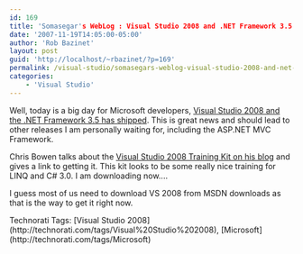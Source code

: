 ```yaml
---
id: 169
title: 'Somasegar's WebLog : Visual Studio 2008 and .NET Framework 3.5 shipped!'
date: '2007-11-19T14:05:00-05:00'
author: 'Rob Bazinet'
layout: post
guid: 'http://localhost/~rbazinet/?p=169'
permalink: /visual-studio/somasegars-weblog-visual-studio-2008-and-net-framework-3-5-shipped/
categories:
    - 'Visual Studio'
---
```


Well, today is a big day for Microsoft developers, [Visual Studio 2008 and the .NET Framework 3.5 has shipped](http://blogs.msdn.com/somasegar/archive/2007/11/19/visual-studio-2008-and-net-framework-3-5-shipped.aspx). This is great news and should lead to other releases I am personally waiting for, including the ASP.NET MVC Framework.

Chris Bowen talks about the [Visual Studio 2008 Training Kit on his blog](http://blogs.msdn.com/cbowen/archive/2007/11/19/visual-studio-2008-and-training-kit-released.aspx) and gives a link to getting it. This kit looks to be some really nice training for LINQ and C# 3.0. I am downloading now....

I guess most of us need to download VS 2008 from MSDN downloads as that is the way to get it right now.

<div class="wlWriterSmartContent" style="display:inline;margin:0;padding:0;">Technorati Tags: [Visual Studio 2008](http://technorati.com/tags/Visual%20Studio%202008), [Microsoft](http://technorati.com/tags/Microsoft)</div>